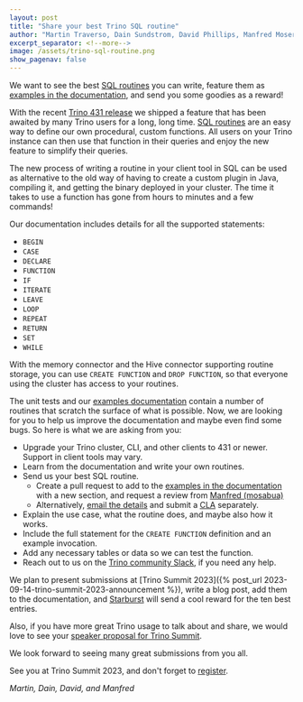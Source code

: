 ```yaml
---
layout: post
title: "Share your best Trino SQL routine"
author: "Martin Traverso, Dain Sundstrom, David Phillips, Manfred Moser"
excerpt_separator: <!--more-->
image: /assets/trino-sql-routine.png
show_pagenav: false
---
```


We want to see the best [SQL routines]({{site_url}}/docs/current/routines.html)
you can write, feature them as [examples in the
documentation]({{site_url}}/docs/current/routines/examples.html), and send you
some goodies as a reward!

<!--more-->

With the recent [Trino 431
release]({{site_url}}/docs/current/release/release-431.html) we shipped a
feature that has been awaited by many Trino users for a long, long time. [SQL
routines]({{site_url}}/docs/current/routines.html) are an easy way to define our
own procedural, custom functions. All users on your Trino instance can then use
that function in their queries and enjoy the new feature to simplify their
queries.

The new process of writing a routine in your client tool in SQL can be used as
alternative to the old way of having to create a custom plugin in Java,
compiling it, and getting the binary deployed in your cluster. The time it takes
to use a function has gone from hours to minutes and a few commands!

Our documentation includes details for all the supported statements:

* `BEGIN`
* `CASE`
* `DECLARE`
* `FUNCTION`
* `IF`
* `ITERATE`
* `LEAVE`
* `LOOP`
* `REPEAT`
* `RETURN`
* `SET`
* `WHILE`

With the memory connector and the Hive connector supporting routine storage, you
can use `CREATE FUNCTION` and `DROP FUNCTION`, so that everyone using the
cluster has access to your routines.

The unit tests and our [examples
documentation](({{site_url}}/docs/current/routines/examples.html)) contain a
number of routines that scratch the surface of what is possible. Now, we are
looking for you to help us improve the documentation and maybe even find some
bugs. So here is what we are asking from you:

* Upgrade your Trino cluster, CLI, and other clients to 431 or newer. Support in
  client tools may vary.
* Learn from the documentation and write your own routines.
* Send us your best SQL routine.
  * Create a pull request to add to the [examples in the
    documentation](https://github.com/trinodb/trino/blob/master/docs/src/main/sphinx/routines/examples.md)
    with a new section, and request a review from [Manfred
    (mosabua)](https://github.com/mosabua)
  * Alternatively, [email the details](mailto:manfred@starburst.io) and submit a
    [CLA](https://github.com/trinodb/cla) separately.
* Explain the use case, what the routine does, and maybe also how it works.
* Include the full statement for the `CREATE FUNCTION` definition and an example
  invocation.
* Add any necessary tables or data so we can test the function.
* Reach out to us on the [Trino community Slack]({{site.baseurl}}/slack.html),
  if you need any help.

We plan to present submissions at [Trino Summit 2023]({% post_url
2023-09-14-trino-summit-2023-announcement %}), write a blog post, add them to
the documentation, and [Starburst](https://www.starburst.io/) will send a cool
reward for the ten best entries.

Also, if you have more great Trino usage to talk about and share, we would love
to see your [speaker proposal for Trino
Summit](https://sessionize.com/trino-summit-2023/).

We look forward to seeing many great submissions from you all.

See you at Trino Summit 2023, and don't forget to
[register](https://www.starburst.io/info/trinosummit2023/?utm_source=trino&utm_medium=website&utm_campaign=NORAM-FY24-Q4-EV-Trino-Summit-2023&utm_content=blog-1).

*Martin, Dain, David, and Manfred*
